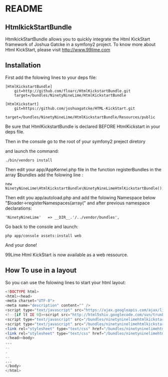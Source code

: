 README
======

HtmlkickStartBundle
-------------------

HtmlkickStartBundle allows you to quickly integrate the Html KickStart framework of Joshua Gatcke in a symfony2 project.
To know more about Html KickStart, please visit http://www.99lime.com


Installation
------------

First add the folowing lines to your deps file:


	[HtmlKickstartBundle]
		git=http://github.com/floarc/HtmlKickstartBundle.git
		target=/bundles/NinetyNineLime/HtmlKickstartBundle
		
	[HtmlKickstart]
		git=https://github.com/joshuagatcke/HTML-KickStart.git
		target=/bundles/NinetyNineLime/HtmlKickstartBundle/Resources/public		

Be sure that HtmlKickstartBundle is declared BEFORE HtmlKickstart in your deps file.
		
Then in the console go to the root of your symfony2 preject diretory

and launch the command:


    ./bin/vendors install


Then edit your app/AppKernel.php file in the function registerBundles in the array $bundles add the folowing line :

    new NinetyNineLime\HtmlKickstartBundle\NinetyNineLimeHtmlKickstartBundle(),


Then edit you app/autoload.php and add the folowing Namespace below "$loader->registerNamespaces(array(" and after previous namespace declarations:

    'NinetyNineLime'   => __DIR__.'/../vendor/bundles',


Go back to the console and launch:

    php app/console assets:install web

And your done!


99Lime Html KickStart is now available as a web ressource.


How To use in a layout
----------------------


So you can use the folowing lines to start your html layout:

``` php
<!DOCTYPE html>
<html><head>
<meta charset="UTF-8">
<meta name="description" content="" />
<script type="text/javascript" src="https://ajax.googleapis.com/ajax/libs/jquery/1.6.4/jquery.min.js"></script>
<!--[if lt IE 9]><script src="http://html5shiv.googlecode.com/svn/trunk/html5.js"></script><![endif]-->
<script type="text/javascript" src="/bundles/ninetyninelimehtmlkickstart/js/prettify.js"></script>                                   <!-- PRETTIFY -->
<script type="text/javascript" src="/bundles/ninetyninelimehtmlkickstart/js/kickstart.js"></script>                                  <!-- KICKSTART -->
<link rel="stylesheet" type="text/css" href="/bundles/ninetyninelimehtmlkickstart/css/kickstart.css" media="all" />                  <!-- KICKSTART -->
<link rel="stylesheet" type="text/css" href="/bundles/ninetyninelimehtmlkickstart/style.css" media="all" />                          <!-- CUSTOM STYLES -->
</head><body>
...
..
.
..
...
</body>
</html>
```
